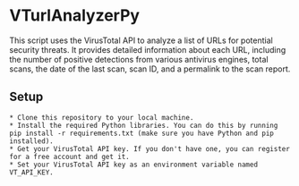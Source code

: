 # VTurlAnalyzerPy
This script uses the VirusTotal API to analyze a list of URLs for potential security threats. It provides detailed information about each URL, including the number of positive detections from various antivirus engines, total scans, the date of the last scan, scan ID, and a permalink to the scan report.

## Setup

    * Clone this repository to your local machine.
    * Install the required Python libraries. You can do this by running pip install -r requirements.txt (make sure you have Python and pip installed).
    * Get your VirusTotal API key. If you don't have one, you can register for a free account and get it.
    * Set your VirusTotal API key as an environment variable named VT_API_KEY.
